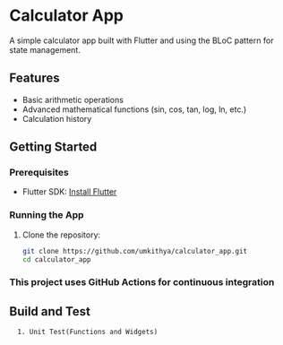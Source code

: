 # Calculator App

A simple calculator app built with Flutter and using the BLoC pattern for state management.

## Features

- Basic arithmetic operations
- Advanced mathematical functions (sin, cos, tan, log, ln, etc.)
- Calculation history

## Getting Started

### Prerequisites

- Flutter SDK: [Install Flutter](https://flutter.dev/docs/get-started/install)

### Running the App

1. Clone the repository:
   ```sh
   git clone https://github.com/umkithya/calculator_app.git
   cd calculator_app
   ```
### This project uses GitHub Actions for continuous integration

   ## Build and Test 
      1. Unit Test(Functions and Widgets)
